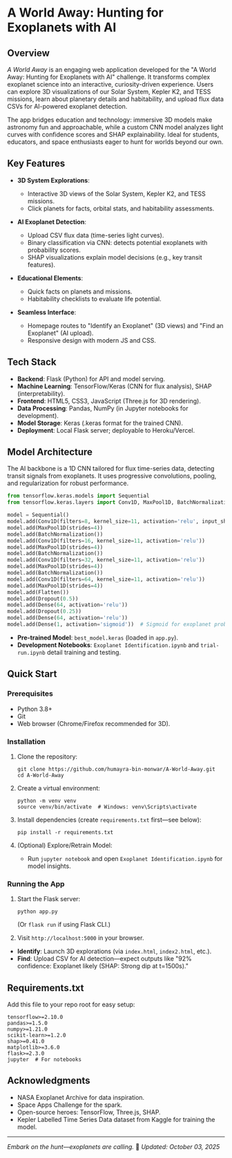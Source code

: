 # A World Away: Hunting for Exoplanets with AI

## Overview

*A World Away* is an engaging web application developed for the "A World Away: Hunting for Exoplanets with AI" challenge. It transforms complex exoplanet science into an interactive, curiosity-driven experience. Users can explore 3D visualizations of our Solar System, Kepler K2, and TESS missions, learn about planetary details and habitability, and upload flux data CSVs for AI-powered exoplanet detection.

The app bridges education and technology: immersive 3D models make astronomy fun and approachable, while a custom CNN model analyzes light curves with confidence scores and SHAP explainability. Ideal for students, educators, and space enthusiasts eager to hunt for worlds beyond our own.

## Key Features

- **3D System Explorations**:
  - Interactive 3D views of the Solar System, Kepler K2, and TESS missions.
  - Click planets for facts, orbital stats, and habitability assessments.

- **AI Exoplanet Detection**:
  - Upload CSV flux data (time-series light curves).
  - Binary classification via CNN: detects potential exoplanets with probability scores.
  - SHAP visualizations explain model decisions (e.g., key transit features).

- **Educational Elements**:
  - Quick facts on planets and missions.
  - Habitability checklists to evaluate life potential.

- **Seamless Interface**:
  - Homepage routes to "Identify an Exoplanet" (3D views) and "Find an Exoplanet" (AI upload).
  - Responsive design with modern JS and CSS.

## Tech Stack

- **Backend**: Flask (Python) for API and model serving.
- **Machine Learning**: TensorFlow/Keras (CNN for flux analysis), SHAP (interpretability).
- **Frontend**: HTML5, CSS3, JavaScript (Three.js for 3D rendering).
- **Data Processing**: Pandas, NumPy (in Jupyter notebooks for development).
- **Model Storage**: Keras (.keras format for the trained CNN).
- **Deployment**: Local Flask server; deployable to Heroku/Vercel.

## Model Architecture

The AI backbone is a 1D CNN tailored for flux time-series data, detecting transit signals from exoplanets. It uses progressive convolutions, pooling, and regularization for robust performance.

```python
from tensorflow.keras.models import Sequential
from tensorflow.keras.layers import Conv1D, MaxPool1D, BatchNormalization, Flatten, Dropout, Dense

model = Sequential()
model.add(Conv1D(filters=8, kernel_size=11, activation='relu', input_shape=(x_train.shape[1], x_train.shape[2])))
model.add(MaxPool1D(strides=4))
model.add(BatchNormalization())
model.add(Conv1D(filters=16, kernel_size=11, activation='relu'))
model.add(MaxPool1D(strides=4))
model.add(BatchNormalization())
model.add(Conv1D(filters=32, kernel_size=11, activation='relu'))
model.add(MaxPool1D(strides=4))
model.add(BatchNormalization())
model.add(Conv1D(filters=64, kernel_size=11, activation='relu'))
model.add(MaxPool1D(strides=4))
model.add(Flatten())
model.add(Dropout(0.5))
model.add(Dense(64, activation='relu'))
model.add(Dropout(0.25))
model.add(Dense(64, activation='relu'))
model.add(Dense(1, activation='sigmoid'))  # Sigmoid for exoplanet probability
```

- **Pre-trained Model**: `best_model.keras` (loaded in `app.py`).
- **Development Notebooks**: `Exoplanet Identification.ipynb` and `trial-run.ipynb` detail training and testing.

## Quick Start

### Prerequisites
- Python 3.8+
- Git
- Web browser (Chrome/Firefox recommended for 3D).

### Installation

1. Clone the repository:
   ```
   git clone https://github.com/humayra-bin-monwar/A-World-Away.git
   cd A-World-Away
   ```

2. Create a virtual environment:
   ```
   python -m venv venv
   source venv/bin/activate  # Windows: venv\Scripts\activate
   ```

3. Install dependencies (create `requirements.txt` first—see below):
   ```
   pip install -r requirements.txt
   ```

4. (Optional) Explore/Retrain Model:
   - Run `jupyter notebook` and open `Exoplanet Identification.ipynb` for model insights.

### Running the App

1. Start the Flask server:
   ```
   python app.py
   ```
   (Or `flask run` if using Flask CLI.)

2. Visit `http://localhost:5000` in your browser.

- **Identify**: Launch 3D explorations (via `index.html`, `index2.html`, etc.).
- **Find**: Upload CSV for AI detection—expect outputs like "92% confidence: Exoplanet likely (SHAP: Strong dip at t=1500s)."

## Requirements.txt

Add this file to your repo root for easy setup:

```
tensorflow>=2.10.0
pandas>=1.5.0
numpy>=1.21.0
scikit-learn>=1.2.0
shap>=0.41.0
matplotlib>=3.6.0
flask>=2.3.0
jupyter  # For notebooks
```

## Acknowledgments

- NASA Exoplanet Archive for data inspiration.
- Space Apps Challenge for the spark.
- Open-source heroes: TensorFlow, Three.js, SHAP.
- Kepler Labelled Time Series Data dataset from Kaggle for training the model.

---

*Embark on the hunt—exoplanets are calling.* 🌟 *Updated: October 03, 2025*
